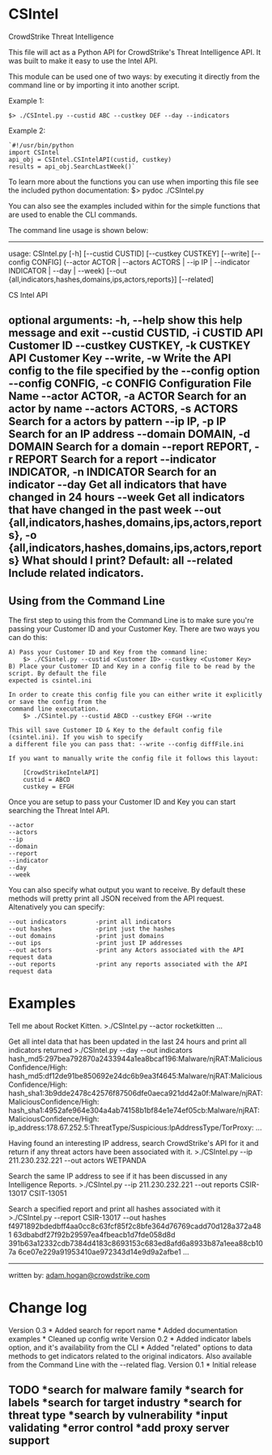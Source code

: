 # CSIntel
CrowdStrike Threat Intelligence 

This file will act as a Python API for CrowdStrike's Threat Intelligence API. It was built to make it
easy to use the Intel API. 

This module can be used one of two ways: by executing it directly from the command line or by importing 
it into another script. 

Example 1: 
    
`$> ./CSIntel.py --custid ABC --custkey DEF --day --indicators`

Example 2:

    `#!/usr/bin/python
    import CSIntel
    api_obj = CSIntel.CSIntelAPI(custid, custkey)
    results = api_obj.SearchLastWeek()`

To learn more about the functions you can use when importing this file see the included python
documentation:
    $> pydoc ./CSIntel.py

You can also see the examples included within for the simple functions that are used to enable
the CLI commands.

The command line usage is shown below:

-------------------------------------------------------------------------------------------------------
usage: CSIntel.py [-h] [--custid CUSTID] [--custkey CUSTKEY] [--write]
                  [--config CONFIG]
                  (--actor ACTOR | --actors ACTORS | --ip IP | --indicator INDICATOR | --day | --week)
                  [--out {all,indicators,hashes,domains,ips,actors,reports}]
                  [--related]

CS Intel API

optional arguments:
  -h, --help            show this help message and exit
  --custid CUSTID, -i CUSTID
                        API Customer ID
  --custkey CUSTKEY, -k CUSTKEY
                        API Customer Key
  --write, -w           Write the API config to the file specified by the
                        --config option
  --config CONFIG, -c CONFIG
                        Configuration File Name
  --actor ACTOR, -a ACTOR
                        Search for an actor by name
  --actors ACTORS, -s ACTORS
                        Search for a actors by pattern
  --ip IP, -p IP        Search for an IP address
  --domain DOMAIN, -d DOMAIN
                        Search for a domain
  --report REPORT, -r REPORT
                        Search for a report
  --indicator INDICATOR, -n INDICATOR
                        Search for an indicator
  --day                 Get all indicators that have changed in 24 hours
  --week                Get all indicators that have changed in the past week
  --out {all,indicators,hashes,domains,ips,actors,reports}, -o {all,indicators,hashes,domains,ips,actors,reports}
                        What should I print? Default: all
  --related             Include related indicators.
-------------------------------------------------------------------------------------------------------

Using from the Command Line
-------

The first step to using this from the Command Line is to make sure you're passing your Customer ID
and your Customer Key. There are two ways you can do this:

    A) Pass your Customer ID and Key from the command line:
        $> ./CSintel.py --custid <Customer ID> --custkey <Customer Key>
    B) Place your Customer ID and Key in a config file to be read by the script. By default the file
    expected is csintel.ini

    In order to create this config file you can either write it explicitly or save the config from the
    command line executation. 
        $> ./CSintel.py --custid ABCD --custkey EFGH --write 

    This will save Customer ID & Key to the default config file (csintel.ini). If you wish to specify
    a different file you can pass that: --write --config diffFile.ini

    If you want to manually write the config file it follows this layout:

        [CrowdStrikeIntelAPI]
        custid = ABCD
        custkey = EFGH

Once you are setup to pass your Customer ID and Key you can start searching the Threat Intel API. 

    --actor
    --actors
    --ip
    --domain
    --report
    --indicator
    --day
    --week

You can also specify what output you want to receive. By default these methods will pretty print all
JSON received from the API request. Altenatively you can specify:

    --out indicators        -print all indicators
    --out hashes            -print just the hashes
    --out domains           -print just domains
    --out ips               -print just IP addresses
    --out actors            -print any Actors associated with the API request data
    --out reports           -print any reports associated with the API request data



Examples
==========

Tell me about Rocket Kitten.
    >./CSIntel.py --actor rocketkitten
    ...

Get all intel data that has been updated in the last 24 hours and print all indicators returned
    >./CSIntel.py --day --out indicators
    hash_md5:297bea792870a2433944a1ea8bcaf196:Malware/njRAT:MaliciousConfidence/High:
    hash_md5:df12de91be850692e24dc6b9ea3f4645:Malware/njRAT:MaliciousConfidence/High:
    hash_sha1:3b9dde2478c42576f87506dfe0aeca921dd42a0f:Malware/njRAT:MaliciousConfidence/High:
    hash_sha1:4952afe964e304a4ab74158b1bf84e1e74ef05cb:Malware/njRAT:MaliciousConfidence/High:
    ip_address:178.67.252.5:ThreatType/Suspicious:IpAddressType/TorProxy:
    ...

Having found an interesting IP address, search CrowdStrike's API for it and return if any threat
actors have been associated with it.
    >./CSIntel.py --ip 211.230.232.221 --out actors
    WETPANDA

Search the same IP address to see if it has been discussed in any Intelligence Reports.
    >./CSIntel.py --ip 211.230.232.221 --out reports
    CSIR-13017
    CSIT-13051

Search a specified report and print all hashes associated with it
    >./CSIntel.py  --report CSIR-13017 --out hashes
    f4971892bdedbff4aa0cc8c63fcf85f2c8bfe364d76769cadd70d128a372a481
    63dbabdf27f92b29597ea4fbeacb1d7fde058d8d
    391b63a12332cdb7384d4183c8693153c683ed8afd6a8933b87a1eea88cb107a
    6ce07e229a91953410ae972343d14e9d9a2afbe1
    ...



-------------------------------------------------------------------------------------------------------
written by: adam.hogan@crowdstrike.com

Change log
=========

Version 0.3
    * Added search for report name
    * Added documentation examples
    * Cleaned up config write
Version 0.2
    * Added indicator labels option, and it's availability from the CLI
    * Added "related" options to data methods to get indicators related to the original indicators.
      Also available from the Command Line with the --related flag.
Version 0.1
    * Initial release


TODO
    *search for malware family
    *search for labels
    *search for target industry
    *search for threat type
    *search by vulnerability
    *input validating
    *error control
    *add proxy server support
-------------------------------------------------------------------------------------------------------
